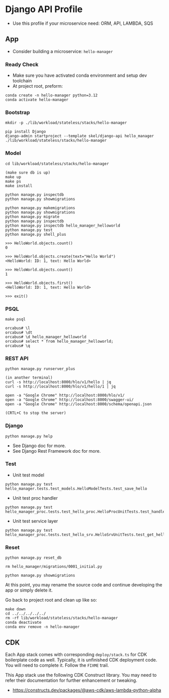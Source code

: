 # Django API Profile

- Use this profile if your microservice need: ORM, API, LAMBDA, SQS

## App

- Consider building a microservice: `hello-manager`

### Ready Check

- Make sure you have activated conda environment and setup dev toolchain
- At project root, preform:

```
conda create -n hello-manager python=3.12
conda activate hello-manager
```

### Bootstrap

```
mkdir -p ./lib/workload/stateless/stacks/hello-manager

pip install Django
django-admin startproject --template skel/django-api hello_manager ./lib/workload/stateless/stacks/hello-manager
```

### Model

```
cd lib/workload/stateless/stacks/hello-manager

(make sure db is up)
make up
make ps
make install

python manage.py inspectdb
python manage.py showmigrations

python manage.py makemigrations
python manage.py showmigrations
python manage.py migrate
python manage.py inspectdb
python manage.py inspectdb hello_manager_helloworld
python manage.py test
python manage.py shell_plus

>>> HelloWorld.objects.count()
0

>>> HelloWorld.objects.create(text="Hello World")
<HelloWorld: ID: 1, text: Hello World>

>>> HelloWorld.objects.count()
1

>>> HelloWorld.objects.first()
<HelloWorld: ID: 1, text: Hello World>

>>> exit()
```

### PSQL

```
make psql

orcabus# \l
orcabus# \dt
orcabus# \d hello_manager_helloworld
orcabus# select * from hello_manager_helloworld;
orcabus# \q
```

### REST API

```
python manage.py runserver_plus

(in another terminal)
curl -s http://localhost:8000/hlo/v1/hello | jq
curl -s http://localhost:8000/hlo/v1/hello/1 | jq

open -a "Google Chrome" http://localhost:8000/hlo/v1/
open -a "Google Chrome" http://localhost:8000/swagger-ui/
open -a "Google Chrome" http://localhost:8000/schema/openapi.json

(CRTL+C to stop the server)
```

### Django

```
python manage.py help
```

- See Django doc for more.
- See Django Rest Framework doc for more.

### Test

- Unit test model
```
python manage.py test hello_manager.tests.test_models.HelloModelTests.test_save_hello
```

- Unit test proc handler
```
python manage.py test hello_manager_proc.tests.test_hello_proc.HelloProcUnitTests.test_handler
```

- Unit test service layer
```
python manage.py test hello_manager_proc.tests.test_hello_srv.HelloSrvUnitTests.test_get_hello_from_db
```

### Reset
```
python manage.py reset_db

rm hello_manager/migrations/0001_initial.py

python manage.py showmigrations
```

At this point, you may rename the source code and continue developing the app or simply delete it.

Go back to project root and clean up like so:

```
make down
cd ../../../../../
rm -rf lib/workload/stateless/stacks/hello-manager
conda deactivate
conda env remove -n hello-manager
```

## CDK

Each App stack comes with corresponding `deploy/stack.ts` for CDK boilerplate code as well.
Typically, it is unfinished CDK deployment code. You will need to complete it.
Follow the `FIXME` trail.

This App stack use the following CDK Construct library. You may need to refer their documentation for further enhancement or tweaking.

- https://constructs.dev/packages/@aws-cdk/aws-lambda-python-alpha
